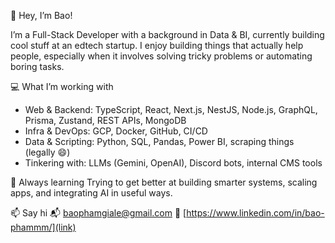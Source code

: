👋 Hey, I’m Bao!

I’m a Full-Stack Developer with a background in Data & BI, currently building cool stuff at an edtech startup.
I enjoy building things that actually help people, especially when it involves solving tricky problems or automating boring tasks.

💻 What I’m working with
- Web & Backend: TypeScript, React, Next.js, NestJS, Node.js, GraphQL, Prisma, Zustand, REST APIs, MongoDB
- Infra & DevOps: GCP, Docker, GitHub, CI/CD
- Data & Scripting: Python, SQL, Pandas, Power BI, scraping things (legally 😄)
- Tinkering with: LLMs (Gemini, OpenAI), Discord bots, internal CMS tools

🌱 Always learning
Trying to get better at building smarter systems, scaling apps, and integrating AI in useful ways.

📫 Say hi
📬 baophamgiale@gmail.com
🔗 [https://www.linkedin.com/in/bao-phammm/](link)
